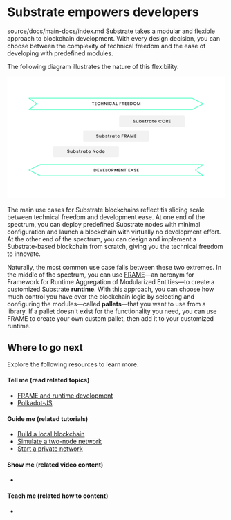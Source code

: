 # Substrate empowers developers
source/docs/main-docs/index.md
Substrate takes a modular and flexible approach to blockchain development.
With every design decision, you can choose between the complexity of technical freedom and the ease of developing with predefined modules.

The following diagram illustrates the nature of this flexibility.

![Technical freedom vs development ease](../img/docs/getting-started/technical-freedom.png)

The main use cases for Substrate blockchains reflect tis sliding scale between technical freedom and development ease.
At one end of the spectrum, you can deploy predefined Substrate nodes with minimal configuration and launch a blockchain with virtually no development effort.
At the other end of the spectrum, you can design and implement a Substrate-based blockchain from scratch, giving you the technical freedom to innovate.

Naturally, the most common use case falls between these two extremes.
In the middle of the spectrum, you can use [FRAME](/v3/runtime/frame)—an acronym for Framework for Runtime Aggregation of Modularized Entities—to create a customized Substrate **runtime**. 
With this approach, you can choose how much control you have over the blockchain logic by selecting and configuring the modules—called **pallets**—that you want to use from a library.
If a pallet doesn't exist for the functionality you need, you can use FRAME to create your own custom pallet, then add it to your customized runtime.

## Where to go next

Explore the following resources to learn more.

#### Tell me (read related topics)

* [FRAME and runtime development](/v3/concepts/runtime)
* [Polkadot-JS](../reference/polkadot-js.md)

#### Guide me (related tutorials)

* [Build a local blockchain](../tutorials/build-local-blockchain.md)
* [Simulate a two-node network](../tutorials/simulate-two-node-network.md)
* [Start a private network](../tutorials/start-a-private-network.md)

#### Show me (related video content)

* 

#### Teach me (related how to content)

* 
